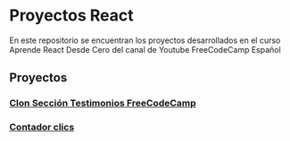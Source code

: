 # Proyectos React

En este repositorio se encuentran los proyectos desarrollados en el curso Aprende React Desde Cero del canal de Youtube FreeCodeCamp Español

## Proyectos

### [Clon Sección Testimonios FreeCodeCamp](./testimonios-fcc)

### [Contador clics](./contador)